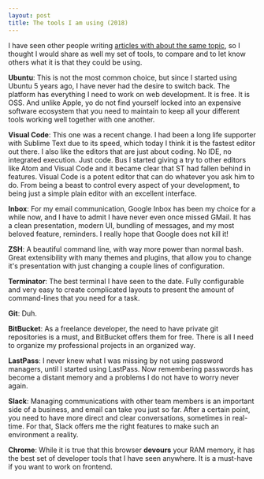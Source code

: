 ```yaml
---
layout: post
title: The tools I am using (2018)
---
```

I have seen other people writing [articles with about the same topic](https://dev.to/michael/the-tools-i-use-july-2018-edition--2l2), so I thought I would share as well my set of tools, to compare and to let know others what it is that they could be using.

**Ubuntu**: This is not the most common choice, but since I started using Ubuntu 5 years ago, I have never had the desire to switch back. The platform has everything I need to work on web development. It is free. It is OSS. And unlike Apple, yo do not find yourself locked into an expensive software ecosystem that you need to maintain to keep all your different tools working well together with one another.

**Visual Code**: This one was a recent change. I had been a long life supporter with Sublime Text due to its speed, which today I think it is the fastest editor out there. I also like the editors that are just about coding. No IDE, no integrated execution. Just code. Bus I started giving a try to other editors like Atom and Visual Code and it became clear that ST had fallen behind in features. Visual Code is a potent editor that can do whatever you ask him to do. From being a beast to control every aspect of your development, to being just a simple plain editor with an excellent interface.

**Inbox**: For my email communication, Google Inbox has been my choice for a while now, and I have to admit I have never even once missed GMail. It has a clean presentation, modern UI, bundling of messages, and my most beloved feature, reminders. I really hope that Google does not kill it!

**ZSH**: A beautiful command line, with way more power than normal bash. Great extensibility with many themes and plugins, that allow you to change it's presentation with just changing a couple lines of configuration.

**Terminator**: The best terminal I have seen to the date. Fully configurable and very easy to create complicated layouts to present the amount of command-lines that you need for a task.

**Git**: Duh.

**BitBucket**: As a freelance developer, the need to have private git repositories is a must, and BitBucket offers them for free. There is all I need to organize my professional projects in an organized way.

**LastPass**: I never knew what I was missing by not using password managers, until I started using LastPass. Now remembering passwords has become a distant memory and a problems I do not have to worry never again.

**Slack**: Managing communications with other team members is an important side of a business, and email can take you just so far. After a certain point, you need to have more direct and clear conversations, sometimes in real-time. For that, Slack offers me the right features to make such an environment a reality.

**Chrome**: While it is true that this browser **devours** your RAM memory, it has the best set of developer tools that I have seen anywhere. It is a must-have if you want to work on frontend.
